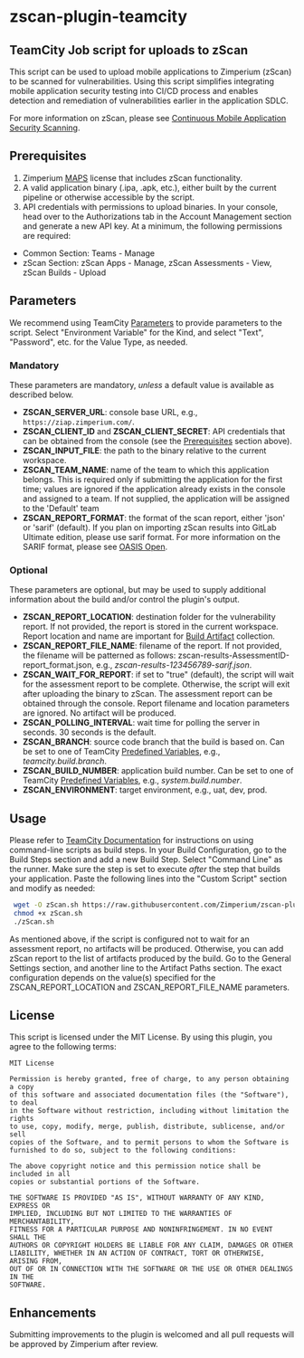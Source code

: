 # zscan-plugin-teamcity

## TeamCity Job script for uploads to zScan

This script can be used to upload mobile applications to Zimperium (zScan) to be scanned for vulnerabilities. Using this script simplifies integrating mobile application security testing into CI/CD process and enables detection and remediation of vulnerabilities earlier in the application SDLC.

For more information on zScan, please see [Continuous Mobile Application Security Scanning](https://www.zimperium.com/zscan/).

## Prerequisites

1. Zimperium [MAPS](https://www.zimperium.com/mobile-app-protection/) license that includes zScan functionality.
2. A valid application binary (.ipa, .apk, etc.), either built by the current pipeline or otherwise accessible by the script.
3. API credentials with permissions to upload binaries. In your console, head over to the Authorizations tab in the Account Management section and generate a new API key. At a minimum, the following permissions are required:

- Common Section: Teams - Manage
- zScan Section: zScan Apps - Manage, zScan Assessments - View, zScan Builds - Upload

## Parameters

We recommend using TeamCity [Parameters](https://www.jetbrains.com/help/teamcity/levels-and-priority-of-build-parameters.html#Name+Restrictions) to provide parameters to the script. Select "Environment Variable" for the Kind, and select "Text", "Password", etc. for the Value Type, as needed.

### Mandatory

These parameters are mandatory, _unless_ a default value is available as described below.

- **ZSCAN_SERVER_URL**: console base URL, e.g., `https://ziap.zimperium.com/`.
- **ZSCAN_CLIENT_ID** and **ZSCAN_CLIENT_SECRET**: API credentials that can be obtained from the console (see the [Prerequisites](#prerequisites) section above).
- **ZSCAN_INPUT_FILE**: the path to the binary relative to the current workspace.
- **ZSCAN_TEAM_NAME**: name of the team to which this application belongs.  This is required only if submitting the application for the first time; values are ignored if the application already exists in the console and assigned to a team.  If not supplied, the application will be assigned to the 'Default' team
- **ZSCAN_REPORT_FORMAT**: the format of the scan report, either 'json' or 'sarif' (default).  If you plan on importing zScan results into GitLab Ultimate edition, please use sarif format.  For more information on the SARIF format, please see [OASIS Open](https://docs.oasis-open.org/sarif/sarif/v2.1.0/sarif-v2.1.0.html).

### Optional

These parameters are optional, but may be used to supply additional information about the build and/or control the plugin's output.

- **ZSCAN_REPORT_LOCATION**: destination folder for the vulnerability report. If not provided, the report is stored in the current workspace. Report location and name are important for [Build Artifact](https://www.jetbrains.com/help/teamcity/build-artifact.html) collection.
- **ZSCAN_REPORT_FILE_NAME**: filename of the report. If not provided, the filename will be patterned as follows: zscan-results-AssessmentID-report_format.json, e.g., _zscan-results-123456789-sarif.json_.
- **ZSCAN_WAIT_FOR_REPORT**: if set to "true" (default), the script will wait for the assessment report to be complete. Otherwise, the script will exit after uploading the binary to zScan.  The assessment report can be obtained through the console. Report filename and location parameters are ignored. No artifact will be produced.
- **ZSCAN_POLLING_INTERVAL**: wait time for polling the server in seconds. 30 seconds is the default.
- **ZSCAN_BRANCH**: source code branch that the build is based on. Can be set to one of TeamCity [Predefined Variables](https://www.jetbrains.com/help/teamcity/predefined-build-parameters.html), e.g., _teamcity.build.branch_.
- **ZSCAN_BUILD_NUMBER**: application build number. Can be set to one of TeamCity [Predefined Variables](https://www.jetbrains.com/help/teamcity/predefined-build-parameters.html), e.g., _system.build.number_.
- **ZSCAN_ENVIRONMENT**: target environment, e.g., uat, dev, prod.

## Usage

Please refer to [TeamCity Documentation](https://www.jetbrains.com/help/teamcity/command-line.html) for instructions on using command-line scripts as build steps.  In your Build Configuration, go to the Build Steps section and add a new Build Step.  Select "Command Line" as the runner. Make sure the step is set to execute _after_ the step that builds your application. Paste the following lines into the "Custom Script" section and modify as needed:

```bash
 wget -O zScan.sh https://raw.githubusercontent.com/Zimperium/zscan-plugin-teamcity/refs/heads/master/zScan_v1.sh
 chmod +x zScan.sh
 ./zScan.sh
```

As mentioned above, if the script is configured not to wait for an assessment report, no artifacts will be produced. Otherwise, you can add zScan report to the list of artifacts produced by the build.  Go to the General Settings section, and another line to the Artifact Paths section.  The exact configuration depends on the value(s) specified for the ZSCAN_REPORT_LOCATION and ZSCAN_REPORT_FILE_NAME parameters.

## License

This script is licensed under the MIT License. By using this plugin, you agree to the following terms:

```text
MIT License

Permission is hereby granted, free of charge, to any person obtaining a copy
of this software and associated documentation files (the "Software"), to deal
in the Software without restriction, including without limitation the rights
to use, copy, modify, merge, publish, distribute, sublicense, and/or sell
copies of the Software, and to permit persons to whom the Software is
furnished to do so, subject to the following conditions:

The above copyright notice and this permission notice shall be included in all
copies or substantial portions of the Software.

THE SOFTWARE IS PROVIDED "AS IS", WITHOUT WARRANTY OF ANY KIND, EXPRESS OR
IMPLIED, INCLUDING BUT NOT LIMITED TO THE WARRANTIES OF MERCHANTABILITY,
FITNESS FOR A PARTICULAR PURPOSE AND NONINFRINGEMENT. IN NO EVENT SHALL THE
AUTHORS OR COPYRIGHT HOLDERS BE LIABLE FOR ANY CLAIM, DAMAGES OR OTHER
LIABILITY, WHETHER IN AN ACTION OF CONTRACT, TORT OR OTHERWISE, ARISING FROM,
OUT OF OR IN CONNECTION WITH THE SOFTWARE OR THE USE OR OTHER DEALINGS IN THE
SOFTWARE.
```

## Enhancements

Submitting improvements to the plugin is welcomed and all pull requests will be approved by Zimperium after review.
